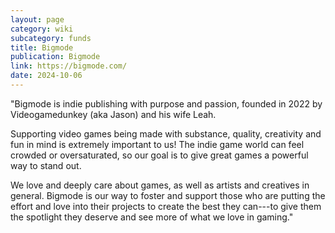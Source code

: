 ```yaml
---
layout: page
category: wiki
subcategory: funds
title: Bigmode
publication: Bigmode
link: https://bigmode.com/
date: 2024-10-06
---
```


"Bigmode is indie publishing with purpose and passion, founded in 2022 by Videogamedunkey (aka Jason) and his wife Leah.

Supporting video games being made with substance, quality, creativity and fun in mind is extremely important to us! The indie game world can feel crowded or oversaturated, so our goal is to give great games a powerful way to stand out.

We love and deeply care about games, as well as artists and creatives in general. Bigmode is our way to foster and support those who are putting the effort and love into their projects to create the best they can---to give them the spotlight they deserve and see more of what we love in gaming."
